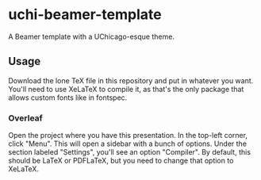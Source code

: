 # uchi-beamer-template
A Beamer template with a UChicago-esque theme.

## Usage
Download the lone TeX file in this repository and put in whatever you want. 
You'll need to use XeLaTeX to compile it, as that's the only package that 
allows custom fonts like in fontspec.

### Overleaf
Open the project where you have this presentation. In the top-left corner, click
"Menu". This will open a sidebar with a bunch of options. Under the section labeled
"Settings", you'll see an option "Compiler". By default, this should be LaTeX or
PDFLaTeX, but you need to change that option to XeLaTeX.
